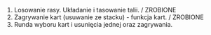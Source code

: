 1. Losowanie rasy. Układanie i tasowanie talii. / ZROBIONE
3. Zagrywanie kart (usuwanie ze stacku) - funkcja kart. / ZROBIONE
2. Runda wyboru kart i usunięcia jednej oraz zagrywania.